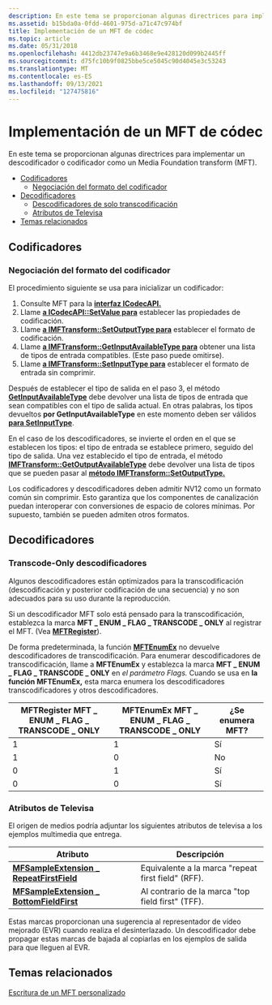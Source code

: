 ```yaml
---
description: En este tema se proporcionan algunas directrices para implementar un descodificador o codificador como un Media Foundation transform (MFT).
ms.assetid: b15bda0a-0fdd-4601-975d-a71c47c974bf
title: Implementación de un MFT de códec
ms.topic: article
ms.date: 05/31/2018
ms.openlocfilehash: 4412db23747e9a6b3468e9e428120d099b2445ff
ms.sourcegitcommit: d75fc10b9f0825bbe5ce5045c90d4045e3c53243
ms.translationtype: MT
ms.contentlocale: es-ES
ms.lasthandoff: 09/13/2021
ms.locfileid: "127475816"
---
```

# <a name="implementing-a-codec-mft"></a>Implementación de un MFT de códec

En este tema se proporcionan algunas directrices para implementar un descodificador o codificador como un Media Foundation transform (MFT).

-   [Codificadores](#encoders)
    -   [Negociación del formato del codificador](#encoder-format-negotiation)
-   [Decodificadores](#decoders)
    -   [Descodificadores de solo transcodificación](#transcode-only-decoders)
    -   [Atributos de Televisa](#telecine-attributes)
-   [Temas relacionados](#related-topics)

## <a name="encoders"></a>Codificadores

### <a name="encoder-format-negotiation"></a>Negociación del formato del codificador

El procedimiento siguiente se usa para inicializar un codificador:

1.  Consulte MFT para la [**interfaz ICodecAPI.**](/windows/win32/api/strmif/nn-strmif-icodecapi)
2.  Llame [**a ICodecAPI::SetValue para**](/windows/win32/api/strmif/nf-strmif-icodecapi-setvalue) establecer las propiedades de codificación.
3.  Llame [**a IMFTransform::SetOutputType para**](/windows/desktop/api/mftransform/nf-mftransform-imftransform-setoutputtype) establecer el formato de codificación.
4.  Llame [**a IMFTransform::GetInputAvailableType para**](/windows/desktop/api/mftransform/nf-mftransform-imftransform-getinputavailabletype) obtener una lista de tipos de entrada compatibles. (Este paso puede omitirse).
5.  Llame [**a IMFTransform::SetInputType para**](/windows/desktop/api/mftransform/nf-mftransform-imftransform-setinputtype) establecer el formato de entrada sin comprimir.

Después de establecer el tipo de salida en el paso 3, el método [**GetInputAvailableType**](/windows/desktop/api/mftransform/nf-mftransform-imftransform-getinputavailabletype) debe devolver una lista de tipos de entrada que sean compatibles con el tipo de salida actual. En otras palabras, los tipos devueltos **por GetInputAvailableType** en este momento deben ser válidos [**para SetInputType**](/windows/desktop/api/mftransform/nf-mftransform-imftransform-setinputtype).

En el caso de los descodificadores, se invierte el orden en el que se establecen los tipos: el tipo de entrada se establece primero, seguido del tipo de salida. Una vez establecido el tipo de entrada, el método [**IMFTransform::GetOutputAvailableType**](/windows/desktop/api/mftransform/nf-mftransform-imftransform-getoutputavailabletype) debe devolver una lista de tipos que se pueden pasar al [**método IMFTransform::SetOutputType.**](/windows/desktop/api/mftransform/nf-mftransform-imftransform-setoutputtype)

Los codificadores y descodificadores deben admitir NV12 como un formato común sin comprimir. Esto garantiza que los componentes de canalización puedan interoperar con conversiones de espacio de colores mínimas. Por supuesto, también se pueden admiten otros formatos.

## <a name="decoders"></a>Decodificadores

### <a name="transcode-only-decoders"></a>Transcode-Only descodificadores

Algunos descodificadores están optimizados para la transcodificación (descodificación y posterior codificación de una secuencia) y no son adecuados para su uso durante la reproducción.

Si un descodificador MFT solo está pensado para la transcodificación, establezca la marca **MFT \_ ENUM \_ FLAG \_ TRANSCODE \_ ONLY** al registrar el MFT. (Vea [**MFTRegister**](/windows/desktop/api/mfapi/nf-mfapi-mftregister)).

De forma predeterminada, la función [**MFTEnumEx**](/windows/desktop/api/mfapi/nf-mfapi-mftenumex) no devuelve descodificadores de transcodificación. Para enumerar descodificadores de transcodificación, llame a **MFTEnumEx** y establezca la marca **MFT \_ ENUM \_ FLAG \_ TRANSCODE \_ ONLY** en *el parámetro Flags.* Cuando se usa en **la función MFTEnumEx,** esta marca enumera los descodificadores transcodificadores y otros descodificadores.



| MFTRegister **MFT \_ ENUM \_ FLAG \_ TRANSCODE \_ ONLY** | MFTEnumEx **MFT \_ ENUM \_ FLAG \_ TRANSCODE \_ ONLY** | ¿Se enumera MFT? |
|--------------------------------------------------|------------------------------------------------|--------------------|
| 1                                                | 1                                              | Sí                |
| 1                                                | 0                                              | No                 |
| 0                                                | 1                                              | Sí                |
| 0                                                | 0                                              | Sí                |



 

### <a name="telecine-attributes"></a>Atributos de Televisa

El origen de medios podría adjuntar los siguientes atributos de televisa a los ejemplos multimedia que entrega.



| Atributo                                                                                   | Descripción                                    |
|---------------------------------------------------------------------------------------------|------------------------------------------------|
| [**MFSampleExtension \_ RepeatFirstField**](mfsampleextension-repeatfirstfield-attribute.md) | Equivalente a la marca "repeat first field" (RFF). |
| [**MFSampleExtension \_ BottomFieldFirst**](mfsampleextension-bottomfieldfirst-attribute.md) | Al contrario de la marca "top field first" (TFF).       |



 

Estas marcas proporcionan una sugerencia al representador de vídeo mejorado (EVR) cuando realiza el desinterlazado. Un descodificador debe propagar estas marcas de bajada al copiarlas en los ejemplos de salida para que lleguen al EVR.

## <a name="related-topics"></a>Temas relacionados

<dl> <dt>

[Escritura de un MFT personalizado](writing-a-custom-mft.md)
</dt> </dl>

 

 
